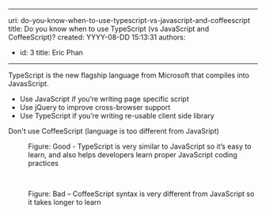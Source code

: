 

---
uri: do-you-know-when-to-use-typescript-vs-javascript-and-coffeescript
title: Do you know when to use TypeScript (vs JavaScript and CoffeeScript)?
created: YYYY-08-DD 15:13:31
authors:
  - id: 3
    title: Eric Phan
---




<span class='intro'> <p>​TypeScript is the new flagship language from Microsoft that compiles into JavasScript.</p><ul><li>
      Use JavaScript if you’re writing page specific script</li><li>
      Use jQuery to improve cross-browser support</li><li>
      Use TypeScript if you’re writing re-usable client side library</li></ul><p>Don't use CoffeeScript (language is too different from JavaSript)</p> </span>

<dl class="goodImage"><dt> 
      <img src="/PublishingImages/typescript-good.jpg" alt="" /> 
   </dt><dd>Figure&#58; Good - TypeScript is very similar to JavaScript so it’s easy to learn, and also helps developers learn proper JavaScript coding practices</dd></dl>​
   <dl class="badImage"><dt> 
         <img src="/PublishingImages/typescript-bad.jpg" alt="" /> 
      </dt><dd>Figure&#58; Bad – CoffeeScript syntax is very different from JavaScript so it takes longer to learn</dd> ​</dl>


